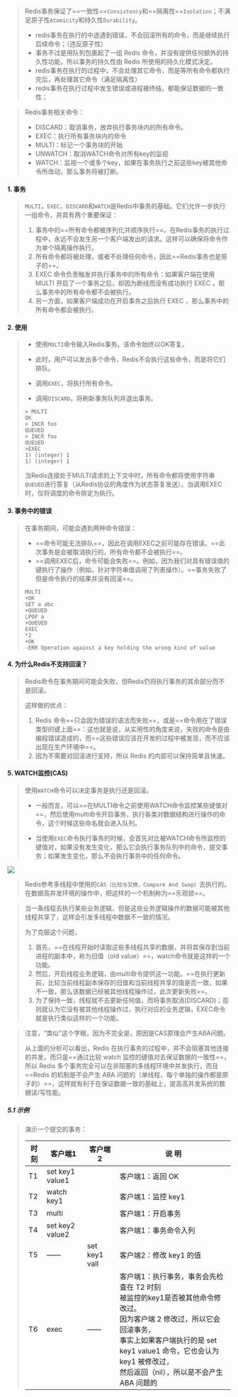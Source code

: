>Redis事务保证了==一致性==`Consistency`和==隔离性==`Isolation`；不满足原子性`Atomicity`和持久性`Durability`。
>
>- redis事务在执行的中途遇到错误，不会回滚所有的命令，而是继续执行后续命令；（违反原子性）
>- 事务不过是用队列包裹起了一组 Redis 命令，并没有提供任何额外的持久性功能，所以事务的持久性由 Redis 所使用的持久化模式决定。
>- redis事务在执行的过程中，不会处理其它命令，而是等所有命令都执行完后，再处理其它命令（满足隔离性）
>- redis事务在执行过程中发生错误或进程被终结，都能保证数据的一致性；

>Redis事务相关命令：
>
>- DISCARD：取消事务，放弃执行事务块内的所有命令。
>- EXEC：执行所有事务块内的命令
>- MULTI：标记一个事务块的开始
>- UNWATCH：取消WATCH命令对所有key的监视
>- WATCH：监视一个或多个key，如果在事务执行之前这些key被其他命令所改动，那么事务将被打断。

#### 1. 事务

>`MULTI`，`EXEC`，`DISCARD`和`WATCH`是Redis中事务的基础。它们允许一步执行一组命令，并具有两个重要保证：
>
>1. 事务中的==所有命令都被序列化并顺序执行==。在Redis事务的执行过程中，永远不会发生另一个客户端发出的请求。这样可以确保将命令作为单个隔离操作执行。
>2. 所有命令都将被处理，或者不处理任何命令，因此==Redis事务也是原子的==。
>   1. EXEC 命令负责触发并执行事务中的所有命令：如果客户端在使用 MULTI 开启了一个事务之后，却因为断线而没有成功执行 EXEC ，那么事务中的所有命令都不会被执行。
>   2. 另一方面，如果客户端成功在开启事务之后执行 EXEC ，那么事务中的所有命令都会被执行。

#### 2. 使用

>- 使用`MULTI`命令输入Redis事务。该命令始终以OK答复。
>
>- 此时，用户可以发出多个命令，Redis不会执行这些命令，而是将它们排队。
>- 调用`EXEC`，将执行所有命令。
>- 调用`DISCARD`，将刷新事务队列并退出事务。
>
>```
>> MULTI
>OK
>> INCR foo
>QUEUED
>> INCR foo
>QUEUED
>>EXEC
>1) (integer) 1
>1) (integer) 1
>```
>
>当Redis连接处于MULTI请求的上下文中时，所有命令都将使用字符串`QUEUED`进行答复（从Redis协议的角度作为状态答复发送）。当调用EXEC时，仅将调度的命令排定为执行。

#### 3. 事务中的错误

>在事务期间，可能会遇到两种命令错误：
>
>- ==命令可能无法排队==，因此在调用EXEC之前可能存在错误。==此次事务是会被取消执行的，所有命令都不会被执行==。
>- ==调用EXEC后，命令可能会失败==。例如，因为我们对具有错误值的键执行了操作（例如，针对字符串值调用了列表操作）。==事务失败了但是命令执行的结果并没有回滚==。
>
>```
>MULTI
>+OK
>SET a abc
>+QUEUED
>LPOP a
>+QUEUED
>EXEC
>*2
>+OK
>-ERR Operation against a key holding the wrong kind of value
>```

#### 4. 为什么Redis不支持回滚？

>Redis命令在事务期间可能会失败，但Redis仍将执行事务的其余部分而不是回滚。
>
>这样做的优点：
>
>1. Redis 命令==只会因为错误的语法而失败==，或是==命令用在了错误类型的键上面==：这也就是说，从实用性的角度来说，失败的命令是由编程错误造成的，而==这些错误应该在开发的过程中被发现，而不应该出现在生产环境中==。
>2. 因为不需要对回滚进行支持，所以 Redis 的内部可以保持简单且快速。

#### 5. WATCH监控(CAS)

>使用`WATCH`命令可以决定事务是执行还是回滚。
>
>- 一般而言，可以==在MULTI命令之前使用WATCH命令监控某些键值对==，然后使用multi命令开启事务，执行各类对数据结构进行操作的命令，这个时候这些命名就会进入队列。
>
>- 当使用`EXEC`命令执行事务的时候，会首先对比被WATCH命令所监控的键值对，如果没有发生变化，那么它会执行事务队列中的命令，提交事务；如果发生变化，那么不会执行事务中的任何命令。

<img src="https://tva1.sinaimg.cn/large/008eGmZEgy1gmm61i2hdvj30ff0atmxf.jpg" style="zoom:100%">

>Redis参考多线程中使用的`CAS（比较与交换，Compare And Swap）`去执行的。在数据高并发环境的操作中，把这样的一个机制称为==乐观锁==。

>当一条线程去执行某些业务逻辑，但是这些业务逻辑操作的数据可能被其他线程共享了，这样会引发多线程中数据不一致的情况。
>
>为了克服这个问题，
>
>1. 首先，==在线程开始时读取这些多线程共享的数据，并将其保存到当前进程的副本中，称为旧值（old value）==，watch命令就是这样的一个功能。
>2. 然后，开启线程业务逻辑，由multi命令提供这一功能。==在执行更新前，比较当前线程副本保存的旧值和当前线程共享的值是否一致，如果不一致，那么该数据已经被其他线程操作过，此次更新失败==。
>3. 为了保持一致，线程就不去更新任何值，而将事务取消(DISCARD)；否则就认为它没有被其他线程操作过，执行对应的业务逻辑，EXEC命令就是执行类似这样的一个功能。

>注意，“类似”这个字眼，因为不完全是，原因是CAS原理会产生ABA问题。
>
>从上面的分析可以看出，Redis 在执行事务的过程中，并不会阻塞其他连接的并发，而只是==通过比较 watch 监控的键值对去保证数据的一致性==，所以 Redis 多个事务完全可以在非阻塞的多线程环境中并发执行，而且 ==Redis 的机制是不会产生 ABA 问题的（单线程，每个单独的操作都是原子的）==，这样就有利于在保证数据一致的基础上，提高高并发系统的数据读/写性能。

##### 5.1 示例

>演示一个提交的事务：
>
>| 时刻 | 客户端1         | 客户端2       | 说  明                                                       |
>| ---- | --------------- | ------------- | ------------------------------------------------------------ |
>| T1   | set key1 value1 |               | 客户端1：返回 OK                                             |
>| T2   | watch key1      |               | 客户端1：监控 key1                                           |
>| T3   | multi           |               | 客户端1：开启事务                                            |
>| T4   | set key2 value2 |               | 客户端1：事务命令入列                                        |
>| T5   | ——              | set key1 vall | 客户端2：修改 key1 的值                                      |
>| T6   | exec            | ——            | 客户端1：执行事务，事务会先检査在 T2 时刻<br/>被监控的key1是否被其他命令修改过。<br/>因为客户端 2 修改过，所以它会回滚事务，<br/>事实上如果客户端执行的是 set key1 value1 命令，它也会认为 key1 被修改过，<br/>然后返回（nil），所以是不会产生 ABA 问题的 |

